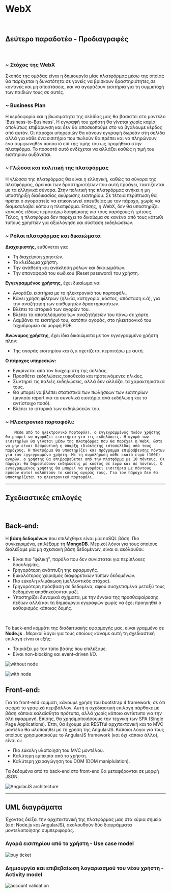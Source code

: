 # WebX

<br data-effect="nomal"/>

##  Δεύτερο παραδοτέο - Προδιαγραφές

<br data-effect="nomal"/>

### ~ Στόχος της WebX
Σκοπός της ομάδας είναι η δημιουργία μίας πλατφόρμας μέσω της οποίας θα παρέχεται η δυνατότητα σε γονείς 
να βρίσκουν δραστηριότητες,σε κοντινές και μη αποστάσεις, και να αγοράζουν εισιτήρια για τη συμμετοχή των παιδιών τους σε αυτές.

### ~ Business Plan 

Η κερδοφορία και η βιωσιμότητα της σελίδας μας θα βασιστεί στο μοντέλο ΄Business-to-Business΄. Η εγγραφή του χρήστη
θα γίνεται χωρίς καμία απολύτως επιβάρυνση και δεν θα αποσκοπούμε στο να βγάλουμε κέρδος από αυτόν. Οι πάροχοι υπηρεσιών θα κάνουν εγγραφή δωρεάν στη σελίδα αλλά για κάθε ένα εισιτήριο που πωλούν θα πρέπει και να πληρώνουν ένα συμφωνηθέν ποσοστό επί της τιμής του ως προμήθεια στην πλατφόρμα. Το ποσοστό αυτό ενδέχεται να αλλάζει καθώς η τιμή του εισιτηρίου αυξάνεται.

### ~ Γλώσσα και πολιτική της πλατφόρμας 
Η γλώσσα της πλατφόρμας θα είναι η ελληνική, καθώς τα σύνορα της πλατφόρμας, άρα και των δραστηριοτήτων
που αυτή προάγει, ταυτίζονται με τα ελληνικά σύνορα. Στην πολιτική της πλατφόρμας ανήκει η μη υποστήριξη διαδικασίας ακύρωσης εισιτηρίου. Σε τέτοια περίπτωση θα πρέπει ο αγοραστείς να επικοινωνεί απευθείας με τον πάροχο, χωρίς να διαμεσολαβεί κάπου η πλατφόρμα. Επίσης, η WebX, δεν θα υποστηρίζει κανενός είδους περαιτέρω διαφήμισης για τους παρόχους ή τρίτους. Τέλος, η πλατφόρμα δεν παρέχει το δικαίωμα σε κανένα από τους κάτωθι τύπους χρηστών για αξιολόγηση και σύσταση εκδηλώσεων.

### ~ Ρόλοι πλατφόρμας και δικαιώματα

**Διαχειριστής,**
ευθύνεται για:

* Τη διαχείριση χρηστών.
* Το κλείδωμα χρήστη.
* Την ανάθεση και ανάκληση ρόλων και δικαιωμάτων.
* Την επαναφορά του κωδικού (Reset password) του χρήστη.

**Εγγεγραμμένος χρήστης,**
έχει δικαίωμα να:

* Αγοράζει εισιτήρια με το ηλεκτρονικό του πορτοφόλι.
* Κάνει χρήση φίλτρων (ηλικία, κατηγορία, κόστος, απόσταση κ.ά), για την αναζήτηση των επιθυμητών δραστηριοτήτων.
* Βλέπει το ιστορικό των αγορών του.
* Βλέπει τα αποτελέσματα των αναζητήσεών του πάνω σε χάρτη.
* Λαμβάνει το εισιτήριό του, κατόπιν αγοράς, στο ηλεκτρονικό του ταχυδρομείο σε μορφή PDF.

**Ανώνυμος χρήστης,**
έχει ίδια δικαιώματα με τον εγγεγραμμένο χρήστη πλην:

* Της αγοράς εισιτηρίου και ό,τι σχετίζεται περαιτέρω με αυτή.

**Ο πάροχος υπηρεσιών:**

* Εγκρίνεται από τον διαχειριστή της σελίδας.
* Προσθέτει εκδηλώσεις,τοποθεσία και προτεινόμενες ηλικίες.
* Συντηρεί τις παλιές εκδηλώσεις, αλλά δεν αλλάζει τα χαρακτηριστικά τους.
* Θα μπορεί να βλέπει στατιστικά των πωλήσεων των εισιτηρίων (μηνιαίο report για τα συνολικά εισιτήρια ανά εκδήλωση και το αντίστοιχο ποσό).
* Βλέπει το ιστορικό των εκδηλώσεών του.

### ~ Ηλεκτρονικό πορτοφόλι:
        Μέσα από το ηλεκτρονικό πορτοφόλι, ο εγγεγραμμένος πλέον χρήστης θα μπορεί να αγοράζει εισιτήρια για τις εκδηλώσεις. Η αγορά των εισιτηρίων θα γίνεται μέσω της πλατφόρμας που θα παρέχει η WebX, ώστε να μην είναι δεσμευτική η ύπαρξη ιδιόκτητης ιστοσελίδας από τους παρόχους. Η πλατφόρμα θα υποστηρίζει και πρόγραμμα επιβράβευσης πόντων για τον εγγεγραμμένο χρήστη. Με τη συμπλήρωση κάθε εκατό ευρώ (100€) αγορών, ο χρήστης θα επιβραβεύεται από την πλατφόρμα με 10 πόντους. Οι πάροχοι θα δημοσιεύουν εκδηλώσεις με κόστος σε ευρώ και σε πόντους. Ο εγγεγραμμένος χρήστης θα μπορεί να αγοράσει εισιτήρια με πόντους εφόσον αυτοί καλύπτουν το κόστος αγοράς τους. Για τον πάροχο δεν θα υποστηρίζεται το ηλεκτρονικό πορτοφόλι.

------------------------------------------------------------------------------------------------------------------------------------------------


## Σχεδιαστικές επιλογές

<br data-effect="nomal"/>

## Back-end:

Η **βάση δεδομένων** που επιλέχθηκε είναι μία noSQL βάση. Πιο συγκεκριμένα, επιλέξαμε τη **MongoDB**. Μερικοί λόγοι για τους οποίους διαλέξαμε μία μη σχεσιακή βάση δεδομένων, είναι οι ακόλουθοι:

* Είναι πιο "φιλική", παρόλο που δεν συνίσταται για περίπλοκες δοσοληψίες.
* Γρηγορότερη ανάπτυξη της εφαρμογής.
* Ευκολότερος χειρισμός διαφορετικών τύπων δεδομένων.
* Πιο εύκολη κλιμάκωση (μελλοντικός στόχος).
* Γρηγορότερη πρόσβαση σε δεδομένα, αφού συσχετισμένα μεταξύ τους δεδομένα αποθηκεύονται μαζί.
* Υποστηρίζει δυναμικά σχήματα, με την έννοια της προσθαφαίρεσης πεδίων αλλά και τη δημιουργία εγγραφών χωρίς να έχει προηγηθεί ο καθορισμός κάποιας δομής.

<br data-effect="nomal"/>

Το back-end κομμάτι της διαδικτυακής εφαρμογής μας, είναι γραμμένο σε **Node.js** . Μερικοί λόγοι για τους οποίους κάναμε αυτή τη σχεδιαστική επιλογή είναι οι εξής:

* Ταιριάζει με τον τύπο βάσης που επιλέξαμε.
* Είναι non-blocking και event-driven I/O.


![without node](https://github.com/Panos-Lamprakis/UMLs/blob/master/client-server.png)

![with node](https://github.com/Panos-Lamprakis/UMLs/blob/master/node-client-server.png)

## Front-end:

Για το front-end κομμάτι, κάνουμε χρήση του bootstrap 4 framework, σε ότι αφορά το γραφικό περιβάλλον. Αυτή η σχεδιαστική επιλογή πάρθηκε με βάση κάποια καλαίσθητα πρότυπα, αλλά χωρίς κάποιο αντίκτυπο για την όλη εφαρμογή. Επίσης, θα χρησιμοποιήσουμε την τεχνική των SPA (Single Page Applications). Έτσι, θα έχουμε μία RESTful αρχιτεκτονική και το MVC μοντέλο θα υλοποιηθεί με τη χρήση της AngularJS. Κάποιοι λόγοι για τους οποίους χρησιμοποιούμε το AngularJS framework (και όχι κάποιο άλλο), είναι οι:

* Πιο εύκολη υλοποίηση του MVC μοντέλου.
* Καλύτερη εμπειρία από το χρήστη.
* Καλύτερη χειραγώγηση του DOM (DOM maniplulation).

Τα δεδομένα από το back-end στο front-end θα μεταφέρονται σε μορφή JSON.

![AngularJS architecture](https://github.com/Panos-Lamprakis/UMLs/blob/master/overview2%5B1%5D.png)

-----------------------------------------------------------------------------------------------------------------------------

## UML διαγράματα

Έχοντας δείξει την αρχιτεκτονική της πλατφόρμας μας στα κύρια σημεία (σ.σ: Node.js και AngularJS), ακολουθούν δύο διαγράμματα μοντελοποίησης συμπεριφοράς.

### Αγορά εισιτηρίου από το χρήστη - Use case model

![buy ticket](https://github.com/Panos-Lamprakis/UMLs/blob/master/Business%20Use%20Case%20-%20User.png)

### Δημιουργία και επιβεβαίωση λογαριασμού του νέου χρήστη - Activity model

![account validation](https://github.com/Panos-Lamprakis/UMLs/blob/master/Activity%20Model-%20Account%20Creation.png)
